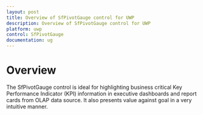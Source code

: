 ```yaml
---
layout: post
title: Overview of SfPivotGauge control for UWP
description: Overview of SfPivotGauge control for UWP
platform: uwp
control: SfPivotGauge
documentation: ug
---
```


# Overview 

The SfPivotGauge control is ideal for highlighting business critical Key Performance Indicator (KPI) information in executive dashboards and report cards from OLAP data source. It also presents value against goal in a very intuitive manner. 

